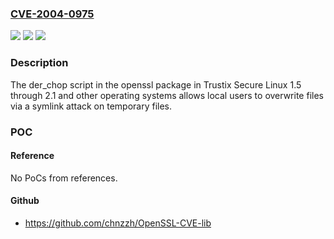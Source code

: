 ### [CVE-2004-0975](https://cve.mitre.org/cgi-bin/cvename.cgi?name=CVE-2004-0975)
![](https://img.shields.io/static/v1?label=Product&message=n%2Fa&color=blue)
![](https://img.shields.io/static/v1?label=Version&message=n%2Fa&color=blue)
![](https://img.shields.io/static/v1?label=Vulnerability&message=n%2Fa&color=brighgreen)

### Description

The der_chop script in the openssl package in Trustix Secure Linux 1.5 through 2.1 and other operating systems allows local users to overwrite files via a symlink attack on temporary files.

### POC

#### Reference
No PoCs from references.

#### Github
- https://github.com/chnzzh/OpenSSL-CVE-lib

